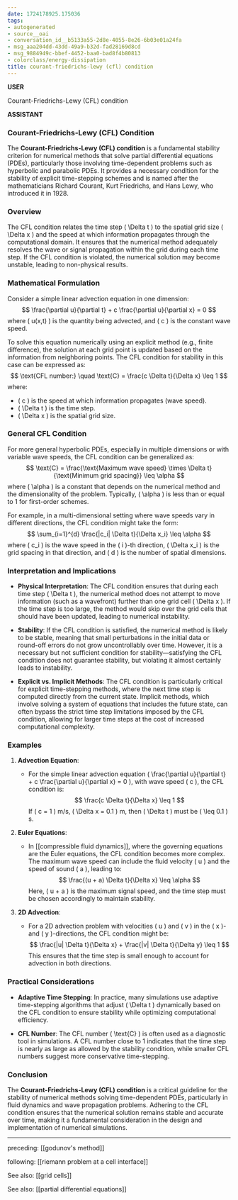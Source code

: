 ```yaml
---
date: 1724178925.175036
tags:
- autogenerated
- source__oai
- conversation_id__b5133a55-2d8e-4055-8e26-6b03e01a24fa
- msg_aaa204dd-43dd-49a9-b32d-fad28169d8cd
- msg_9884949c-bbef-4452-baa0-bad8f4b80813
- colorclass/energy-dissipation
title: courant-friedrichs-lewy (cfl) condition
---
```


**USER**

Courant-Friedrichs-Lewy (CFL) condition


**ASSISTANT**

### Courant-Friedrichs-Lewy (CFL) Condition

The **Courant-Friedrichs-Lewy (CFL) condition** is a fundamental stability criterion for numerical methods that solve partial differential equations (PDEs), particularly those involving time-dependent problems such as hyperbolic and parabolic PDEs. It provides a necessary condition for the stability of explicit time-stepping schemes and is named after the mathematicians Richard Courant, Kurt Friedrichs, and Hans Lewy, who introduced it in 1928.

### Overview

The CFL condition relates the time step \( \Delta t \) to the spatial grid size \( \Delta x \) and the speed at which information propagates through the computational domain. It ensures that the numerical method adequately resolves the wave or signal propagation within the grid during each time step. If the CFL condition is violated, the numerical solution may become unstable, leading to non-physical results.

### Mathematical Formulation

Consider a simple linear advection equation in one dimension:
$$
\frac{\partial u}{\partial t} + c \frac{\partial u}{\partial x} = 0
$$
where \( u(x,t) \) is the quantity being advected, and \( c \) is the constant wave speed.

To solve this equation numerically using an explicit method (e.g., finite difference), the solution at each grid point is updated based on the information from neighboring points. The CFL condition for stability in this case can be expressed as:
$$
\text{CFL number:} \quad \text{C} = \frac{c \Delta t}{\Delta x} \leq 1
$$
where:
- \( c \) is the speed at which information propagates (wave speed).
- \( \Delta t \) is the time step.
- \( \Delta x \) is the spatial grid size.

### General CFL Condition

For more general hyperbolic PDEs, especially in multiple dimensions or with variable wave speeds, the CFL condition can be generalized as:
$$
\text{C} = \frac{\text{Maximum wave speed} \times \Delta t}{\text{Minimum grid spacing}} \leq \alpha
$$
where \( \alpha \) is a constant that depends on the numerical method and the dimensionality of the problem. Typically, \( \alpha \) is less than or equal to 1 for first-order schemes.

For example, in a multi-dimensional setting where wave speeds vary in different directions, the CFL condition might take the form:
$$
\sum_{i=1}^{d} \frac{|c_i| \Delta t}{\Delta x_i} \leq \alpha
$$
where \( c_i \) is the wave speed in the \( i \)-th direction, \( \Delta x_i \) is the grid spacing in that direction, and \( d \) is the number of spatial dimensions.

### Interpretation and Implications

- **Physical Interpretation**: The CFL condition ensures that during each time step \( \Delta t \), the numerical method does not attempt to move information (such as a wavefront) further than one grid cell \( \Delta x \). If the time step is too large, the method would skip over the grid cells that should have been updated, leading to numerical instability.

- **Stability**: If the CFL condition is satisfied, the numerical method is likely to be stable, meaning that small perturbations in the initial data or round-off errors do not grow uncontrollably over time. However, it is a necessary but not sufficient condition for stability—satisfying the CFL condition does not guarantee stability, but violating it almost certainly leads to instability.

- **Explicit vs. Implicit Methods**: The CFL condition is particularly critical for explicit time-stepping methods, where the next time step is computed directly from the current state. Implicit methods, which involve solving a system of equations that includes the future state, can often bypass the strict time step limitations imposed by the CFL condition, allowing for larger time steps at the cost of increased computational complexity.

### Examples

1. **Advection Equation**:
   - For the simple linear advection equation \( \frac{\partial u}{\partial t} + c \frac{\partial u}{\partial x} = 0 \), with wave speed \( c \), the CFL condition is:
     $$
     \frac{c \Delta t}{\Delta x} \leq 1
     $$
     If \( c = 1 \) m/s, \( \Delta x = 0.1 \) m, then \( \Delta t \) must be \( \leq 0.1 \) s.

2. **Euler Equations**:
   - In [[compressible fluid dynamics]], where the governing equations are the Euler equations, the CFL condition becomes more complex. The maximum wave speed can include the fluid velocity \( u \) and the speed of sound \( a \), leading to:
     $$
     \frac{(u + a) \Delta t}{\Delta x} \leq \alpha
     $$
     Here, \( u + a \) is the maximum signal speed, and the time step must be chosen accordingly to maintain stability.

3. **2D Advection**:
   - For a 2D advection problem with velocities \( u \) and \( v \) in the \( x \)- and \( y \)-directions, the CFL condition might be:
     $$
     \frac{|u| \Delta t}{\Delta x} + \frac{|v| \Delta t}{\Delta y} \leq 1
     $$
     This ensures that the time step is small enough to account for advection in both directions.

### Practical Considerations

- **Adaptive Time Stepping**: In practice, many simulations use adaptive time-stepping algorithms that adjust \( \Delta t \) dynamically based on the CFL condition to ensure stability while optimizing computational efficiency.

- **CFL Number**: The CFL number \( \text{C} \) is often used as a diagnostic tool in simulations. A CFL number close to 1 indicates that the time step is nearly as large as allowed by the stability condition, while smaller CFL numbers suggest more conservative time-stepping.

### Conclusion

The **Courant-Friedrichs-Lewy (CFL) condition** is a critical guideline for the stability of numerical methods solving time-dependent PDEs, particularly in fluid dynamics and wave propagation problems. Adhering to the CFL condition ensures that the numerical solution remains stable and accurate over time, making it a fundamental consideration in the design and implementation of numerical simulations.


---

preceding: [[godunov's method]]  


following: [[riemann problem at a cell interface]]

See also: [[grid cells]]


See also: [[partial differential equations]]